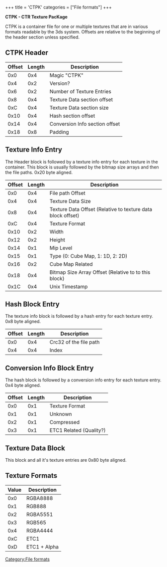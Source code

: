 +++
title = 'CTPK'
categories = ["File formats"]
+++

**CTPK - CTR Texture PacKage**

CTPK is a container file for one or multiple textures that are in
various formats readable by the 3ds system. Offsets are relative to the
beginning of the header section unless specified.

## CTPK Header

| Offset | Length | Description                    |
|--------|--------|--------------------------------|
| 0x0    | 0x4    | Magic "CTPK"                   |
| 0x4    | 0x2    | Version?                       |
| 0x6    | 0x2    | Number of Texture Entries      |
| 0x8    | 0x4    | Texture Data section offset    |
| 0xC    | 0x4    | Texture Data section size      |
| 0x10   | 0x4    | Hash section offset            |
| 0x14   | 0x4    | Conversion Info section offset |
| 0x18   | 0x8    | Padding                        |

## Texture Info Entry

The Header block is followed by a texture info entry for each texture in
the container. This block is usually followed by the bitmap size arrays
and then the file paths. 0x20 byte aligned.

| Offset | Length | Description                                                 |
|--------|--------|-------------------------------------------------------------|
| 0x0    | 0x4    | File path Offset                                            |
| 0x4    | 0x4    | Texture Data Size                                           |
| 0x8    | 0x4    | Texture Data Offset (Relative to texture data block offset) |
| 0xC    | 0x4    | Texture Format                                              |
| 0x10   | 0x2    | Width                                                       |
| 0x12   | 0x2    | Height                                                      |
| 0x14   | 0x1    | Mip Level                                                   |
| 0x15   | 0x1    | Type (0: Cube Map, 1: 1D, 2: 2D)                            |
| 0x16   | 0x2    | Cube Map Related                                            |
| 0x18   | 0x4    | Bitmap Size Array Offset (Relative to to this block)        |
| 0x1C   | 0x4    | Unix Timestamp                                              |

## Hash Block Entry

The texture info block is followed by a hash entry for each texture
entry. 0x8 byte aligned.

| Offset | Length | Description            |
|--------|--------|------------------------|
| 0x0    | 0x4    | Crc32 of the file path |
| 0x4    | 0x4    | Index                  |

## Conversion Info Block Entry

The hash block is followed by a conversion info entry for each texture
entry. 0x4 byte aligned.

| Offset | Length | Description             |
|--------|--------|-------------------------|
| 0x0    | 0x1    | Texture Format          |
| 0x1    | 0x1    | Unknown                 |
| 0x2    | 0x1    | Compressed              |
| 0x3    | 0x1    | ETC1 Related (Quality?) |

## Texture Data Block

This block and all it's texture entries are 0x80 byte aligned.

## Texture Formats

| Value | Description  |
|-------|--------------|
| 0x0   | RGBA8888     |
| 0x1   | RGB888       |
| 0x2   | RGBA5551     |
| 0x3   | RGB565       |
| 0x4   | RGBA4444     |
| 0xC   | ETC1         |
| 0xD   | ETC1 + Alpha |

[Category:File formats](Category:File_formats "wikilink")